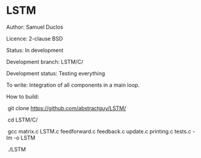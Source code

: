 # LSTM
Author: Samuel Duclos

Licence: 2-clause BSD

Status: In development

Development branch: LSTM/C/

Development status: Testing everything

To write: Integration of all components in a main loop.

How to build:

  git clone https://github.com/abstractguy/LSTM/
  
  cd LSTM/C/

  gcc matrix.c LSTM.c feedforward.c feedback.c update.c printing.c tests.c -lm -o LSTM

  ./LSTM
